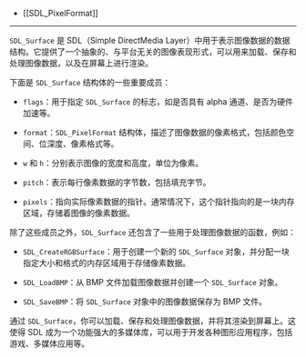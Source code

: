 - [[SDL_PixelFormat]]

-----
`SDL_Surface` 是 SDL（Simple DirectMedia Layer）中用于表示图像数据的数据结构。它提供了一个抽象的、与平台无关的图像表现形式，可以用来加载、保存和处理图像数据，以及在屏幕上进行渲染。

下面是 `SDL_Surface` 结构体的一些重要成员：

- `flags`：用于指定 `SDL_Surface` 的标志，如是否具有 alpha 通道、是否为硬件加速等。
  
- `format`：`SDL_PixelFormat` 结构体，描述了图像数据的像素格式，包括颜色空间、位深度、像素格式等。
  
- `w` 和 `h`：分别表示图像的宽度和高度，单位为像素。
  
- `pitch`：表示每行像素数据的字节数，包括填充字节。
  
- `pixels`：指向实际像素数据的指针。通常情况下，这个指针指向的是一块内存区域，存储着图像的像素数据。

除了这些成员之外，`SDL_Surface` 还包含了一些用于处理图像数据的函数，例如：

- `SDL_CreateRGBSurface`：用于创建一个新的 `SDL_Surface` 对象，并分配一块指定大小和格式的内存区域用于存储像素数据。
  
- `SDL_LoadBMP`：从 BMP 文件加载图像数据并创建一个 `SDL_Surface` 对象。
  
- `SDL_SaveBMP`：将 `SDL_Surface` 对象中的图像数据保存为 BMP 文件。

通过 `SDL_Surface`，你可以加载、保存和处理图像数据，并将其渲染到屏幕上。这使得 SDL 成为一个功能强大的多媒体库，可以用于开发各种图形应用程序，包括游戏、多媒体应用等。